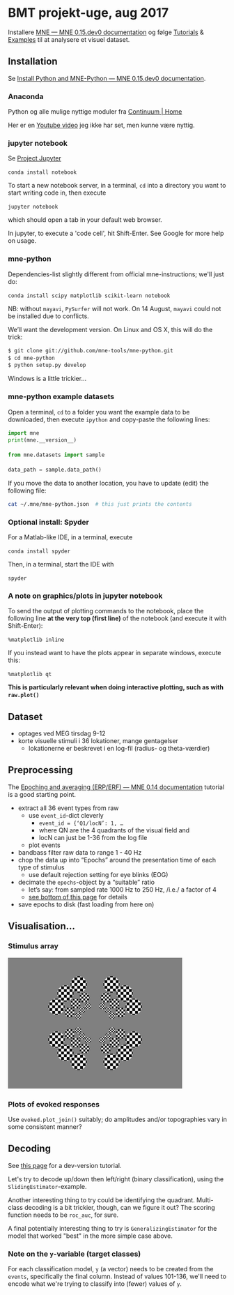 # BMT projekt-uge, aug 2017

Installere [MNE — MNE 0.15.dev0 documentation](http://www.martinos.org/mne/dev/index.html) og følge [Tutorials](http://www.martinos.org/mne/stable/tutorials.html) & [Examples](http://www.martinos.org/mne/stable/auto_examples/index.html) til at analysere et visuel dataset.

## Installation

Se [Install Python and MNE-Python — MNE 0.15.dev0 documentation](http://www.martinos.org/mne/dev/install_mne_python.html).
### Anaconda

Python og alle mulige nyttige moduler fra [Continuum | Home](https://www.continuum.io)

Her er en [Youtube video](https://youtu.be/YJC6ldI3hWk) jeg ikke har set, men kunne være nyttig.

### jupyter notebook

Se [Project Jupyter](http://jupyter.org)

`conda install notebook`

To start a new notebook server, in a terminal, `cd` into a directory you want to start writing code in, then execute

`jupyter notebook`

which should open a tab in your default web browser.

In jupyter, to execute a 'code cell', hit Shift-Enter. See Google for more help on usage.

### mne-python

Dependencies-list slightly different from official mne-instructions; we'll just do:

`conda install scipy matplotlib scikit-learn notebook`

NB: without `mayavi`, `PySurfer` will not work. On 14 August, `mayavi` could not be installed due to conflicts.

We’ll want the development version. On Linux and OS X, this will do the trick:

```bash
$ git clone git://github.com/mne-tools/mne-python.git
$ cd mne-python
$ python setup.py develop
```

Windows is a little trickier…

### mne-python example datasets

Open a terminal, `cd` to a folder you want the example data to be downloaded, then execute `ipython` and copy-paste the following lines:

```python
import mne
print(mne.__version__)

from mne.datasets import sample

data_path = sample.data_path()
```

If you move the data to another location, you have to update (edit) the following file:

```bash
cat ~/.mne/mne-python.json  # this just prints the contents
```

### Optional install: Spyder

For a Matlab-like IDE, in a terminal, execute

`conda install spyder`

Then, in a terminal, start the IDE with

`spyder`

### A note on graphics/plots in jupyter notebook

To send the output of plotting commands to the notebook, place the following line __at the very top (first line)__ of the notebook (and execute it with Shift-Enter):

`%matplotlib inline`

If you instead want to have the plots appear in separate windows, execute this:

`%matplotlib qt`

__This is particularly relevant when doing interactive plotting, such as with `raw.plot()`__

## Dataset
* optages ved MEG tirsdag 9-12
* korte visuelle stimuli i 36 lokationer, mange gentagelser
	* lokationerne er beskrevet i en log-fil (radius- og theta-værdier)

## Preprocessing
The [Epoching and averaging (ERP/ERF) — MNE 0.14 documentation](http://www.martinos.org/mne/stable/auto_tutorials/plot_epoching_and_averaging.html) tutorial is a good starting point.
* extract all 36 event types from raw
	* use `event_id`-dict cleverly
		* `event_id = {‘Q1/locN’: 1, …`
		* where QN are the 4 quadrants  of the visual field and
		* locN can just be 1-36 from the log file
	* plot events
* bandbass filter raw data to range 1 - 40 Hz
* chop the data up into “Epochs” around the presentation time of each type of stimulus
	* use default rejection setting for eye blinks (EOG)
* decimate the `epochs`-object by a “suitable” ratio
	* let’s say: from sampled rate 1000 Hz to 250 Hz,  /i.e./ a factor of 4
	* [see bottom of this page](http://www.martinos.org/mne/stable/auto_tutorials/plot_artifacts_correction_filtering.html) for details
* save epochs to disk (fast loading from here on)
## Visualisation…

### Stimulus array

<img src="stimuli.jpeg" width=400>

### Plots of evoked responses

Use `evoked.plot_join()` suitably; do amplitudes and/or topographies vary in some consistent manner?

## Decoding

See [this page](https://martinos.org/mne/dev/auto_tutorials/plot_sensors_decoding.html#temporal-decoding) for a dev-version tutorial.

Let's try to decode up/down then left/right (binary classification), using the `SlidingEstimator`-example.

Another interesting thing to try could be identifying the quadrant. Multi-class decoding is a bit trickier, though, can we figure it out? The scoring function needs to be `roc_auc`, for sure.

A final potentially interesting thing to try is `GeneralizingEstimator` for the model that worked "best" in the more simple case above.

### Note on the `y`-variable (target classes)

For each classification model, `y` (a vector) needs to be created from the `events`, specifically the final column. Instead of values 101-136, we'll need to encode what we're trying to classify into (fewer) values of `y`.

